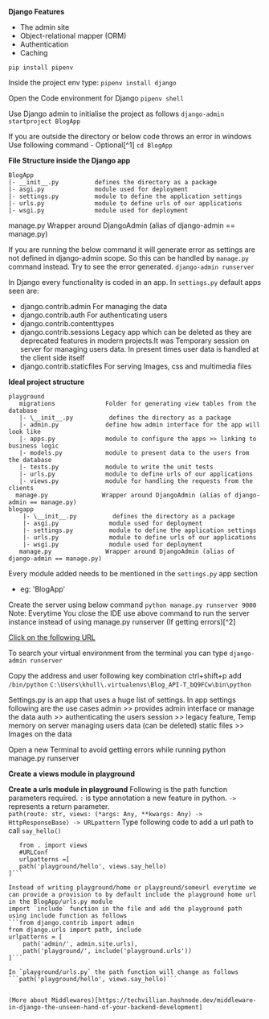 **Django Features**
- The admin site
- Object-relational mapper (ORM)
- Authentication
- Caching

```pip install pipenv```

Inside the project env type:
```pipenv install django```

Open the Code environment for Django 
```pipenv shell```

Use Django admin to initialise the project as follows
```django-admin startproject BlogApp```

If you are outside the directory or below code throws an error in windows Use following command - Optional[^1]
```cd BlogApp```

**File Structure inside the Django app**

    BlogApp
    |- __init__.py          defines the directory as a package
    |- asgi.py              module used for deployment
    |- settings.py          module to define the application settings
    |- urls.py              module to define urls of our applications
    |- wsgi.py              module used for deployment
   manage.py               Wrapper around DjangoAdmin (alias of django-admin == manage.py)



If you are running the below command it will generate error as settings are not defined in django-admin scope. So this can be handled by `manage.py` command instead. Try to see the error generated.
```django-admin runserver```

In Django every functionality is coded in an app. In `settings.py` default apps seen are:
- django.contrib.admin
    For managing the data
- django.contrib.auth
    For authenticating users
- django.contrib.contenttypes
- django.contrib.sessions
    Legacy app which can be deleted as they are deprecated features in modern projects.It was Temporary session on server for managing users data. In present times user data is handled at the client side itself
- django.contrib.staticfiles
    For serving Images, css and multimedia files

**Ideal project structure**

    playground
       migrations              Folder for generating view tables from the database
       |- \__init__.py          defines the directory as a package
       |- admin.py             define how admin interface for the app will look like
       |- apps.py              module to configure the apps >> linking to business logic
       |- models.py            module to present data to the users from the database
       |- tests.py             module to write the unit tests
       |- urls.py              module to define urls of our applications
       |- views.py             module for handling the requests from the clients
      manage.py               Wrapper around DjangoAdmin (alias of django-admin == manage.py)
    blogapp
        |- \__init__.py          defines the directory as a package
        |- asgi.py              module used for deployment
        |- settings.py          module to define the application settings
        |- urls.py              module to define urls of our applications
        |- wsgi.py              module used for deployment
       manage.py               Wrapper around DjangoAdmin (alias of django-admin == manage.py)

Every module added needs to be mentioned in the `settings.py` app section
- eg: 'BlogApp'

Create the server using below command
```python manage.py runserver 9000```
Note: Everytime You close the IDE use above command to run the server instance instead of using manage.py runserver (If getting errors)[^2]

[Click on the following URL](http://127.0.0.1:9000/)

To search your virtual environment from the terminal you can type
```django-admin runserver```

Copy the address and user following key combination ctrl+shift+p add `/bin/python`
```C:\Users\khull\.virtualenvs\Blog_API-T_bQ9FCw\bin\python```

Settings.py is an app that uses a huge list of settings. In app settings following are the use cases
admin >> provides admin interface or manage the data
auth >> authenticating the users
session >> legacy feature, Temp memory on server managing users data (can be deleted)
static files >> Images on the data


Open a new Terminal to avoid getting errors while running python manage.py runserver


**Create a views module in playground**

**Create a urls module in playground**
    Following is the path function parameters required. `:` is type annotation a new feature in python. `->` represents a return parameter.    
```path(route: str, views: (*args: Any, **kwargs: Any) -> HttpResponseBase) -> URLpattern```
Type following code to add a url path to call `say_hello()`
```from django.urls import path
   from . import views
   #URLConf
   urlpatterns =[
   path('playground/hello', views.say_hello)
]```

Instead of writing playground/home or playground/someurl everytime we can provide a provision to by default include the playground home url in the BlogApp/urls.py module
import `include` function in the file and add the playground path using include function as follows
```from django.contrib import admin
from django.urls import path, include
urlpatterns = [
    path('admin/', admin.site.urls),
    path('playground/', include('playground.urls'))
]```

In `playground/urls.py` the path function will change as follows
```path('playground/hello', views.say_hello)```


(More about Middlewares)[https://techvillian.hashnode.dev/middleware-in-django-the-unseen-hand-of-your-backend-development]